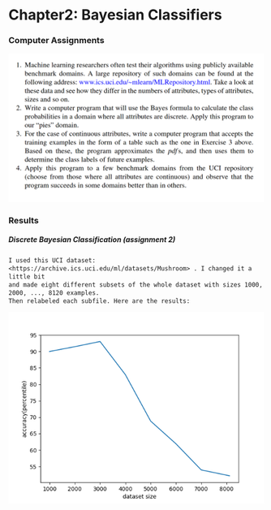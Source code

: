 # Chapter2: Bayesian Classifiers
### Computer Assignments

![Assignments](assignmentdefinitions/assignments.png)

### Results
##### Discrete Bayesian Classification (assignment 2)
	I used this UCI dataset: <https://archive.ics.uci.edu/ml/datasets/Mushroom> . I changed it a little bit
	and made eight different subsets of the whole dataset with sizes 1000, 2000, ..., 8120 examples. 
	Then relabeled each subfile. Here are the results: 
![graph](assignmentdefinitions/plot.png)

